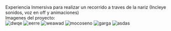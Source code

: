 Experiencia Inmersiva para realizar un recorrido a traves de la nariz (Incleye sonidos, voz en off y animaciones)
<br>
Imagenes del proyecto:
<br>
![dwqe](https://github.com/user-attachments/assets/22d05a3d-0cac-4f1a-bf25-77a0a47031e8)
![eerre](https://github.com/user-attachments/assets/15c343fa-1e88-4bcd-9b18-fd575c5bc209)
![weawad](https://github.com/user-attachments/assets/30f608c0-c723-434e-a478-0e4fb5eb8b35)
![mocoseno](https://github.com/user-attachments/assets/3dca3d81-bfbf-4b5d-b655-962ecc4b45cf)
![garga](https://github.com/user-attachments/assets/7ca5606d-7f20-4104-8633-3dcd15c1f217)
![asdas](https://github.com/user-attachments/assets/295df3fe-1f15-4a3e-b347-4d3e8f43e166)

